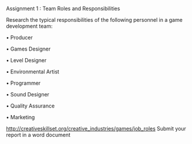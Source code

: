 Assignment 1 : Team Roles and Responsibilities

 Research the typical responsibilities of the following personnel in a game development team:
 
•	Producer

•	Games Designer

•	Level Designer

•	Environmental Artist

•	Programmer

•	Sound Designer

•	Quality Assurance

•	Marketing

http://creativeskillset.org/creative_industries/games/job_roles
Submit your report in a word document 

